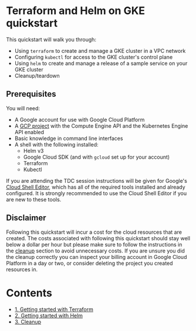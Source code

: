 # Terraform and Helm on GKE quickstart

This quickstart will walk you through:
* Using `terraform` to create and manage a GKE cluster in a VPC network
* Configuring `kubectl` for access to the GKE cluster's control plane
* Using `helm` to create and manage a release of a sample service on your GKE cluster
* Cleanup/teardown

## Prerequisites
You will need:
* A Google account for use with Google Cloud Platform
* A [GCP project](https://cloud.google.com/resource-manager/docs/creating-managing-projects) with the Compute Engine API and the Kubernetes Engine API enabled
* Basic knowledge in command line interfaces
* A shell with the following installed:
  * Helm v3
  * Google Cloud SDK (and with `gcloud` set up for your account)
  * Terraform
  * Kubectl

If you are attending the TDC session instructions will be given for Google's [Cloud Shell Editor](https://shell.cloud.google.com), which has all of the required tools installed and already configured. It is strongly recommended to use the Cloud Shell Editor if you are new to these tools.

## Disclaimer
Following this quickstart will incur a cost for the cloud resources that are created. The costs associated with following this quickstart should stay well below a dollar per hour but please make sure to follow the instructions in the [cleanup](/cleanup/) section to avoid unnecessary costs. If you are unsure you did the cleanup correctly you can inspect your billing account in Google Cloud Platform in a day or two, or consider deleting the project you created resources in.


# Contents
* [1. Getting started with Terraform](/terraform/)
* [2. Getting started with Helm](/helm/)
* [3. Cleanup](/cleanup/)

